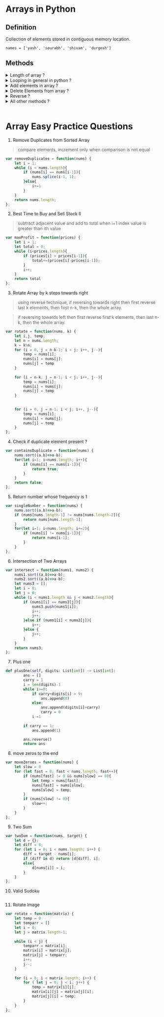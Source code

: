 # Arrays in Python
## Definition 
Collection of elements stored in contiguous memory location.

```names = ['yash', 'sourabh', 'shivam', 'durgesh']```

## Methods
<details>
<summary> Length of array ?</summary>

```x = len(names)```
</details>

<details>
<summary> Looping in general in python ?</summary>

```python
names = ['yash', 'sourabh', 'shivam', 'durgesh']
for i in names:
    print(i)
```

```python
for i in range(0, 10):
    print(i)
```

```python
for index, value in enumerate(names):
    print(index, value)
```
</details>

<details>
<summary> Add elements in array ?</summary>

```python
names = ['yash', 'sourabh', 'shivam', 'durgesh']
names.append('Rohan') # Adds name at the end

names.insert(1, 'Kshitij') # Adds at any position
```
</details>

<details>
<summary> Delete Elements from array ?</summary>

```python
names.pop(position) # pops from any position

names.remove(element) #removes that element

names.clear() # removes all elements
```
</details>

<details>
<summary> Reverse ?</summary>

```python
names.reverse()
```
</details>

<details>
<summary> All other methods ?</summary>

```python
x = names.count('Yash') # gives freq. of yash

y = names.index('yash') #gives index

new_name = names.copy() # returns a copy

names.sort(reverse=True) # sorts elements
```
</details>

<br>



# Array Easy Practice Questions
1. Remove Duplicates from Sorted Array

> compare elements, increment only when comparison is not equal

```js
var removeDuplicates = function(nums) {
    let i = 1;
    while (i < nums.length){
        if (nums[i] == nums[i-1]){
            nums.splice(i-1, 1);
        }else{
            i+=1
        }
    }
    return nums.length; 
};
```

2. Best Time to Buy and Sell Stock II

> subtract adjacent value and add to total when i+1 index value is greater than ith value

```js
var maxProfit = function(prices) {
    let i = 1;
    let total = 0;
    while (i<prices.length){
        if (prices[i] > prices[i-1]){
            total+=(prices[i]-prices[i-1]);
        }
        i++;
    }
    return total    
};
```

3. Rotate Array by k steps towards right

> using reverse technique, 
if reversing towards right then first reverse last k elements, then first n-k, then the whole array.

>if reversing towards left then first reverse first k elements, then last n-k, then the whole array.


```js
var rotate = function(nums, k) {
    let i,j, temp;
    let n = nums.length;
    k = k%n;
    for (i = 0, j = n-k-1; i < j; i++, j--){
        temp = nums[i];
        nums[i] = nums[j];
        nums[j] = temp
    }
    
    for (i = n-k, j = n-1; i < j; i++, j--){
        temp = nums[i];
        nums[i] = nums[j];
        nums[j] = temp
    }
    
    
    for (i = 0, j = n-1; i < j; i++, j--){
        temp = nums[i];
        nums[i] = nums[j];
        nums[j] = temp
    }
};
```

4. Check if duplicate element present ?
```js
var containsDuplicate = function(nums) {
    nums.sort((a,b)=>a-b);
    for(let i=1; i<nums.length; i++){
        if (nums[i] == nums[i-1]){
            return true;
        }
    }
    return false;
};

```

5. Return number whose frequency is 1
```js
var singleNumber = function(nums) {
    nums.sort((a,b)=>a-b);
    if (nums[nums.length-1] != nums[nums.length-2]){
        return nums[nums.length-1];
    }
    for(let i=1; i<nums.length; i+=2){
        if (nums[i] != nums[i-1]){
            return nums[i-1];
        }
    }  
};
```

6.  Intersection of Two Arrays
```js
var intersect = function(nums1, nums2) {
    nums1.sort((a,b)=>a-b);
    nums2.sort((a,b)=>a-b);
    let nums3 = [];
    let i = 0;
    let j = 0;
    while (i < nums1.length && j < nums2.length){
        if (nums1[i] == nums2[j]){
            nums3.push(nums1[i]);
            i++;
            j++;
        }else if (nums1[i] < nums2[j]){
            i++;
        }else {
            j++;
        }
    }
    return nums3;
};
```

7. Plus one 
```python
def plusOne(self, digits: List[int]) -> List[int]:
        ans = []
        carry = 1
        i = len(digits)-1
        while i>=0:
            if carry+digits[i] > 9:
                ans.append(0)
            else:
                ans.append(digits[i]+carry)
                carry = 0
            i-=1
        
        if carry == 1:
            ans.append(1)

        ans.reverse()
        return ans
```

8. move zeros to the end
```js
var moveZeroes = function(nums) {
    let slow = 0
    for (let fast = 0; fast < nums.length; fast++){
        if (nums[fast] != 0 && nums[slow] == 0){
            let temp = nums[fast];
            nums[fast] = nums[slow];
            nums[slow] = temp;
        }
        if (nums[slow] != 0){ 
            slow++;
        }
    }
};
```

9. Two Sum
```js
var twoSum = function(nums, target) {
    let d = {};
    let diff = 0;
    for (let i = 0; i < nums.length; i++) {
        diff = target - nums[i];
        if (diff in d) return [d[diff], i];
        else{
            d[nums[i]] = i;
        }
    }
};
```

10. Valid Sudoku
```js
```

11. Rotate Image
```js
var rotate = function(matrix) {
    let temp = 0
    let temparr = []
    let i = 0;
    let j = matrix.length-1;
    
    while (i < j) {
        temparr = matrix[i];
        matrix[i] = matrix[j];
        matrix[j] = temparr;
        i++;
        j--;
    }
    
    for (i = 0; i < matrix.length; i++) {
        for ( let j = 0; j < i; j++) {
            temp = matrix[i][j];
            matrix[i][j] = matrix[j][i];
            matrix[j][i] = temp;
        }
    }
};
```






